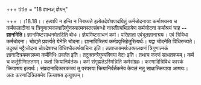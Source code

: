 +++
title = "18 ज्ञानञ् ज्ञेयम्"

+++
।।18.18।। हत्वापि न हन्ति न निबध्यते इत्येतदेवोपपादयितुं कर्मचोदनायाः
कर्माश्रयस्य च कर्मफलादीनां च
त्रिगुणात्मकत्वान्निर्गुणस्यात्मनस्तत्संबन्धो नास्तीत्यभिप्रायेण
कर्मचोदनां कर्माश्रयं चाह **-- ज्ञानमिति।** ज्ञानमिष्टसाधनमेतदिति बोधः।
ज्ञेयमिष्टसाधनं कर्म। परिज्ञाता एवंभूतज्ञानाश्रयः। एवं त्रिविधा
कर्मचोदना। चोद्यते प्रवर्त्यते येनेति चोदना। ज्ञानादित्रितयं
कर्मप्रवृत्तिहेतुरित्यर्थः। यद्वा चोदनेति विधिरुच्यते। तदुक्तं
भट्टैःचोदना चोपदेशश्च विधिश्चैकार्थवाचिनः इति। ततश्चायमर्थःउक्तलक्षणं
त्रिगुणात्मकं ज्ञानादित्रयमवलम्ब्य कर्मविधिः प्रवर्तत इति।
तदुक्तन्त्रैगुण्यविषया वेदाः इति। तथाच करणं साधतकमम्। कर्म च
कर्तुरीप्सिततमम्। कर्ता क्रियानिर्वर्तकः। कर्म संगृह्यतेऽस्मिन्निति
कर्मसंग्रहः। करणादित्रिविधं कारकं क्रियाश्रय इत्यर्थः।
संप्रदानादिकारकत्रयं तु परंपरया क्रियानिर्वर्तकमेव केवलं नतु
साक्षात्क्रियाया आश्रयः। अतः करणादित्रितयमेव क्रियाश्रय इत्युक्तम्।
